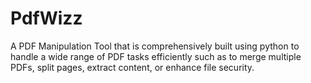 # PdfWizz
A PDF Manipulation Tool that is comprehensively built using python to handle a wide range of PDF tasks efficiently such as to merge multiple PDFs, split pages, extract content, or enhance file security.
